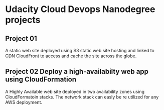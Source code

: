 # Udacity Cloud Devops Nanodegree projects
## Project 01
A static web site deployed using S3 static web site hosting and linked to CDN CloudFront to access and cache the site across the globe.

## Project 02 Deploy a high-availabilty web app using CloudFormation
A Highly Available web site deployed in two availability zones using CloudFormatoin stacks.
The network stack can easly be re utilized for any AWS deployment.

